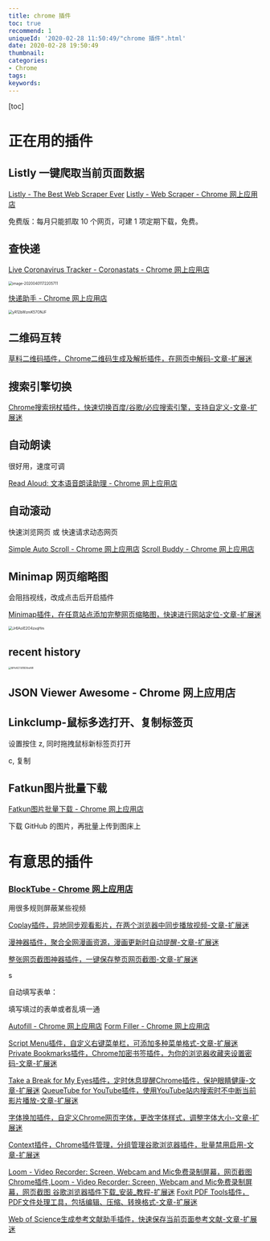```yaml
---
title: chrome 插件
toc: true
recommend: 1
uniqueId: '2020-02-28 11:50:49/"chrome 插件".html'
date: 2020-02-28 19:50:49
thumbnail:
categories:
- Chrome
tags:
keywords:
---
```


[toc]

<!--more-->

# 正在用的插件



## Listly  一键爬取当前页面数据

[Listly - The Best Web Scraper Ever](https://www.listly.io/)
[Listly - Web Scraper - Chrome 网上应用店](https://chrome.google.com/webstore/detail/listly-web-scraper/ihljmnfgkkmoikgkdkjejbkpdpbmcgeh/related?utm_source=homepage)

免费版：每月只能抓取 10 个网页，可建 1 项定期下载，免费。

## 查快递

[Live Coronavirus Tracker - Coronastats - Chrome 网上应用店](https://chrome.google.com/webstore/detail/live-coronavirus-tracker/ohgihjjamahlilnoifoicncfnlpmbcgk/related)

<img src="/Users/zhangronghui/Library/Application Support/typora-user-images/image-20200401172205711.png" alt="image-20200401172205711" style="zoom:50%;" />

[快递助手 - Chrome 网上应用店](https://chrome.google.com/webstore/detail/%E5%BF%AB%E9%80%92%E5%8A%A9%E6%89%8B/hghlokkgbicmblinhepcibacaiegldeg/related)

<img src="https://i.loli.net/2020/03/26/yR12bWzmK57ONJF.png" alt="yR12bWzmK57ONJF" style="zoom:50%;" />

## 二维码互转

[草料二维码插件，Chrome二维码生成及解析插件，在网页中解码-文章-扩展迷](https://www.extfans.com/articles/976/)

## 搜索引擎切换

[Chrome搜索拐杖插件，快速切换百度/谷歌/必应搜索引擎，支持自定义-文章-扩展迷](https://www.extfans.com/articles/960)

## 自动朗读

很好用，速度可调

[Read Aloud: 文本语音朗读助理 - Chrome 网上应用店](https://chrome.google.com/webstore/detail/read-aloud-a-text-to-spee/hdhinadidafjejdhmfkjgnolgimiaplp/related?hl=zh-CN)

## 自动滚动

快速浏览网页 或 快速请求动态网页

[Simple Auto Scroll - Chrome 网上应用店](https://chrome.google.com/webstore/detail/simple-auto-scroll/dccjkemhmffnljlnnoffljpkhkfpldff?hl=zh-CN)
[Scroll Buddy - Chrome 网上应用店](https://chrome.google.com/webstore/detail/scroll-buddy/iijemcphocnlembodanflickfiafjnmk?hl=zh-CN)

## Minimap 网页缩略图

会阻挡视线，改成点击后开启插件

[Minimap插件，在任意站点添加完整网页缩略图，快速进行网站定位-文章-扩展迷](https://www.extfans.com/articles/941)

<img src="https://i.loli.net/2020/03/13/Jr6AoIE2O4zxqHm.png" alt="Jr6AoIE2O4zxqHm" style="zoom:50%;" />

## recent history

<img src="https://i.loli.net/2020/02/28/MHvKZ7JEBD8xsNR.png" alt="MHvKZ7JEBD8xsNR" style="zoom:33%;" />

## JSON Viewer Awesome - Chrome 网上应用店



## Linkclump-鼠标多选打开、复制标签页

设置按住 z, 同时拖拽鼠标新标签页打开

c, 复制

## Fatkun图片批量下载

[Fatkun图片批量下载 - Chrome 网上应用店](https://chrome.google.com/webstore/detail/fatkun-batch-download-ima/nnjjahlikiabnchcpehcpkdeckfgnohf/related?hl=zh-CN)

下载 GitHub 的图片，再批量上传到图床上



# 有意思的插件

### [BlockTube - Chrome 网上应用店](https://chrome.google.com/webstore/detail/blocktube/bbeaicapbccfllodepmimpkgecanonai)

用很多规则屏蔽某些视频

[Coplay插件，异地同步观看影片，在两个浏览器中同步播放视频-文章-扩展迷](https://www.extfans.com/articles/944)

[漫神器插件，聚合全网漫画资源，漫画更新时自动提醒-文章-扩展迷](https://www.extfans.com/articles/942)

[整张网页截图神器插件，一键保存整页网页截图-文章-扩展迷](https://www.extfans.com/articles/939)

s

自动填写表单：

填写填过的表单或者乱填一通

[Autofill - Chrome 网上应用店](https://chrome.google.com/webstore/detail/autofill/nlmmgnhgdeffjkdckmikfpnddkbbfkkk/related?hl=zh-CN)
[Form Filler - Chrome 网上应用店](https://chrome.google.com/webstore/detail/form-filler/bnjjngeaknajbdcgpfkgnonkmififhfo/related?hl=zh-CN)



[Script Menu插件，自定义右键菜单栏，可添加多种菜单格式-文章-扩展迷](https://www.extfans.com/articles/956)
[Private Bookmarks插件，Chrome加密书签插件，为你的浏览器收藏夹设置密码-文章-扩展迷](https://www.extfans.com/articles/955)



[Take a Break for My Eyes插件，定时休息提醒Chrome插件，保护眼睛健康-文章-扩展迷](https://www.extfans.com/articles/965)
[QueueTube for YouTube插件，使用YouTube站内搜索时不中断当前影片播放-文章-扩展迷](https://www.extfans.com/articles/963)



[字体换加插件，自定义Chrome网页字体，更改字体样式，调整字体大小-文章-扩展迷](https://www.extfans.com/articles/977)

[Context插件，Chrome插件管理，分组管理谷歌浏览器插件，批量禁用启用-文章-扩展迷](https://www.extfans.com/articles/991)



[Loom - Video Recorder: Screen, Webcam and Mic免费录制屏幕，网页截图 Chrome插件,Loom - Video Recorder: Screen, Webcam and Mic免费录制屏幕，网页截图 谷歌浏览器插件下载_安装_教程-扩展迷](https://www.extfans.com/productivity/liecbddmkiiihnedobmlmillhodjkdmb/)
[Foxit PDF Tools插件，PDF文件处理工具，包括编辑、压缩、转换格式-文章-扩展迷](https://www.extfans.com/articles/1011/)

[Web of Science生成参考文献助手插件，快速保存当前页面参考文献-文章-扩展迷](https://www.extfans.com/articles/1024)
